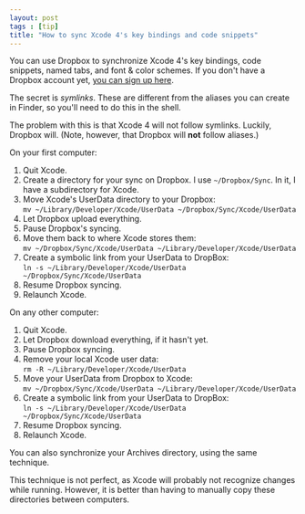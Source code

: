 ```yaml
---
layout: post
tags : [tip]
title: "How to sync Xcode 4's key bindings and code snippets"
---
```

You can use Dropbox to synchronize Xcode 4's key bindings, code snippets, named tabs, and font & color schemes. If you don't have a Dropbox account yet, [you can sign up here][1].

The secret is *symlinks*. These are different from the aliases you can create in Finder, so you'll need to do this in the shell.

The problem with this is that Xcode 4 will not follow symlinks. Luckily, Dropbox will. (Note, however, that Dropbox will **not** follow aliases.)

On your first computer:

1. Quit Xcode.
2. Create a directory for your sync on Dropbox. I use `~/Dropbox/Sync`. In it, I have a subdirectory for Xcode.
3. Move Xcode's UserData directory to your Dropbox:<br>`mv ~/Library/Developer/Xcode/UserData ~/Dropbox/Sync/Xcode/UserData`
4. Let Dropbox upload everything.
5. Pause Dropbox's syncing.
6. Move them back to where Xcode stores them: <br>`mv ~/Dropbox/Sync/Xcode/UserData ~/Library/Developer/Xcode/UserData`
7. Create a symbolic link from your UserData to DropBox:<br>`ln -s ~/Library/Developer/Xcode/UserData ~/Dropbox/Sync/Xcode/UserData`
7. Resume Dropbox syncing.
8. Relaunch Xcode.

On any other computer:

1. Quit Xcode.
2. Let Dropbox download everything, if it hasn't yet.
3. Pause Dropbox syncing.
4. Remove your local Xcode user data:<br>`rm -R ~/Library/Developer/Xcode/UserData`
5. Move your UserData from Dropbox to Xcode:<br>`mv ~/Dropbox/Sync/Xcode/UserData ~/Library/Developer/Xcode/UserData`
6. Create a symbolic link from your UserData to DropBox:<br>`ln -s ~/Library/Developer/Xcode/UserData ~/Dropbox/Sync/Xcode/UserData`
7. Resume Dropbox syncing.
8. Relaunch Xcode.

You can also synchronize your Archives directory, using the same technique.

This technique is not perfect, as Xcode will probably not recognize changes while running. However, it is better than having to manually copy these directories between computers.

[1]: http://db.tt/ht6NoXF8